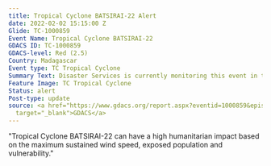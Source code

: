```yaml
---
title: Tropical Cyclone BATSIRAI-22 Alert
date: 2022-02-02 15:15:00 Z
Glide: TC-1000859
Event Name: Tropical Cyclone BATSIRAI-22
GDACS ID: TC-1000859
GDACS-level: Red (2.5)
Country: Madagascar
Event type: TC Tropical Cyclone
Summary Text: Disaster Services is currently monitoring this event in the Indian Ocean.
Feature Image: TC Tropical Cyclone
Status: alert
Post-type: update
source: <a href="https://www.gdacs.org/report.aspx?eventid=1000859&episodeid=14&eventtype=TC"
  target="_blank">GDACS</a>
---
```


"Tropical Cyclone BATSIRAI-22 can have a high humanitarian impact based on the maximum sustained wind speed, exposed population and vulnerability."